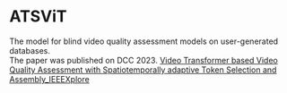 # ATSViT
The model for blind video quality assessment models on user-generated databases.\
The paper was published on DCC 2023. [Video Transformer based Video Quality Assessment with Spatiotemporally adaptive Token Selection and Assembly_IEEEXplore](https://ieeexplore.ieee.org/document/9405420)
